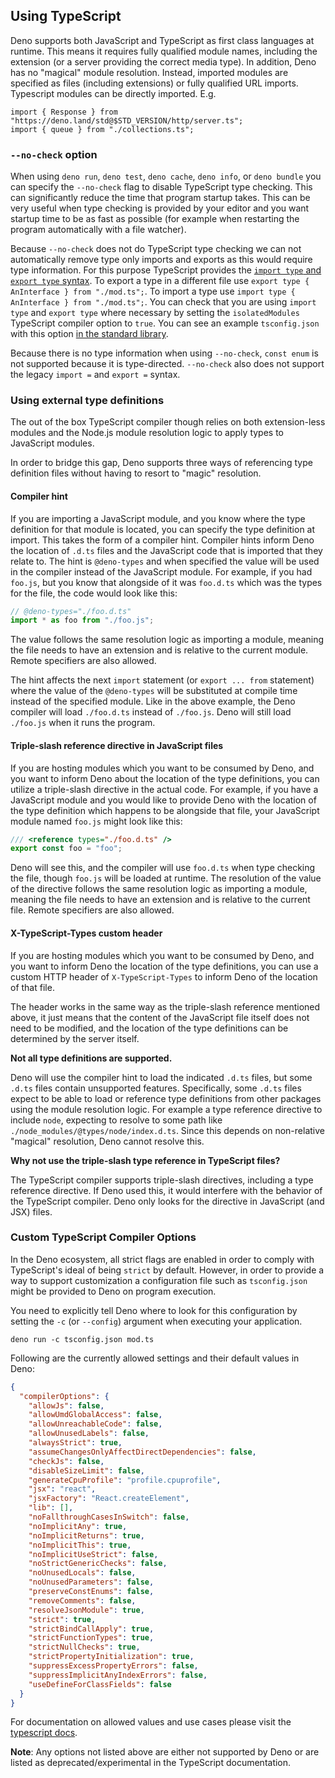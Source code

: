## Using TypeScript

<!-- TODO(lucacasonato): text on 'just import .ts' -->

Deno supports both JavaScript and TypeScript as first class languages at
runtime. This means it requires fully qualified module names, including the
extension (or a server providing the correct media type). In addition, Deno has
no "magical" module resolution. Instead, imported modules are specified as files
(including extensions) or fully qualified URL imports. Typescript modules can be
directly imported. E.g.

```
import { Response } from "https://deno.land/std@$STD_VERSION/http/server.ts";
import { queue } from "./collections.ts";
```

### `--no-check` option

When using `deno run`, `deno test`, `deno cache`, `deno info`, or `deno bundle`
you can specify the `--no-check` flag to disable TypeScript type checking. This
can significantly reduce the time that program startup takes. This can be very
useful when type checking is provided by your editor and you want startup time
to be as fast as possible (for example when restarting the program automatically
with a file watcher).

Because `--no-check` does not do TypeScript type checking we can not
automatically remove type only imports and exports as this would require type
information. For this purpose TypeScript provides the
[`import type` and `export type` syntax](https://www.typescriptlang.org/docs/handbook/release-notes/typescript-3-8.html#type-only-imports-and-exports).
To export a type in a different file use
`export type { AnInterface } from "./mod.ts";`. To import a type use
`import type { AnInterface } from "./mod.ts";`. You can check that you are using
`import type` and `export type` where necessary by setting the `isolatedModules`
TypeScript compiler option to `true`. You can see an example `tsconfig.json`
with this option
[in the standard library](https://github.com/denoland/deno/blob/master/std/tsconfig_test.json).

Because there is no type information when using `--no-check`, `const enum` is
not supported because it is type-directed. `--no-check` also does not support
the legacy `import =` and `export =` syntax.

### Using external type definitions

The out of the box TypeScript compiler though relies on both extension-less
modules and the Node.js module resolution logic to apply types to JavaScript
modules.

In order to bridge this gap, Deno supports three ways of referencing type
definition files without having to resort to "magic" resolution.

#### Compiler hint

If you are importing a JavaScript module, and you know where the type definition
for that module is located, you can specify the type definition at import. This
takes the form of a compiler hint. Compiler hints inform Deno the location of
`.d.ts` files and the JavaScript code that is imported that they relate to. The
hint is `@deno-types` and when specified the value will be used in the compiler
instead of the JavaScript module. For example, if you had `foo.js`, but you know
that alongside of it was `foo.d.ts` which was the types for the file, the code
would look like this:

```ts
// @deno-types="./foo.d.ts"
import * as foo from "./foo.js";
```

The value follows the same resolution logic as importing a module, meaning the
file needs to have an extension and is relative to the current module. Remote
specifiers are also allowed.

The hint affects the next `import` statement (or `export ... from` statement)
where the value of the `@deno-types` will be substituted at compile time instead
of the specified module. Like in the above example, the Deno compiler will load
`./foo.d.ts` instead of `./foo.js`. Deno will still load `./foo.js` when it runs
the program.

#### Triple-slash reference directive in JavaScript files

If you are hosting modules which you want to be consumed by Deno, and you want
to inform Deno about the location of the type definitions, you can utilize a
triple-slash directive in the actual code. For example, if you have a JavaScript
module and you would like to provide Deno with the location of the type
definition which happens to be alongside that file, your JavaScript module named
`foo.js` might look like this:

```js
/// <reference types="./foo.d.ts" />
export const foo = "foo";
```

Deno will see this, and the compiler will use `foo.d.ts` when type checking the
file, though `foo.js` will be loaded at runtime. The resolution of the value of
the directive follows the same resolution logic as importing a module, meaning
the file needs to have an extension and is relative to the current file. Remote
specifiers are also allowed.

#### X-TypeScript-Types custom header

If you are hosting modules which you want to be consumed by Deno, and you want
to inform Deno the location of the type definitions, you can use a custom HTTP
header of `X-TypeScript-Types` to inform Deno of the location of that file.

The header works in the same way as the triple-slash reference mentioned above,
it just means that the content of the JavaScript file itself does not need to be
modified, and the location of the type definitions can be determined by the
server itself.

**Not all type definitions are supported.**

Deno will use the compiler hint to load the indicated `.d.ts` files, but some
`.d.ts` files contain unsupported features. Specifically, some `.d.ts` files
expect to be able to load or reference type definitions from other packages
using the module resolution logic. For example a type reference directive to
include `node`, expecting to resolve to some path like
`./node_modules/@types/node/index.d.ts`. Since this depends on non-relative
"magical" resolution, Deno cannot resolve this.

**Why not use the triple-slash type reference in TypeScript files?**

The TypeScript compiler supports triple-slash directives, including a type
reference directive. If Deno used this, it would interfere with the behavior of
the TypeScript compiler. Deno only looks for the directive in JavaScript (and
JSX) files.

### Custom TypeScript Compiler Options

In the Deno ecosystem, all strict flags are enabled in order to comply with
TypeScript's ideal of being `strict` by default. However, in order to provide a
way to support customization a configuration file such as `tsconfig.json` might
be provided to Deno on program execution.

You need to explicitly tell Deno where to look for this configuration by setting
the `-c` (or `--config`) argument when executing your application.

```shell
deno run -c tsconfig.json mod.ts
```

Following are the currently allowed settings and their default values in Deno:

```json
{
  "compilerOptions": {
    "allowJs": false,
    "allowUmdGlobalAccess": false,
    "allowUnreachableCode": false,
    "allowUnusedLabels": false,
    "alwaysStrict": true,
    "assumeChangesOnlyAffectDirectDependencies": false,
    "checkJs": false,
    "disableSizeLimit": false,
    "generateCpuProfile": "profile.cpuprofile",
    "jsx": "react",
    "jsxFactory": "React.createElement",
    "lib": [],
    "noFallthroughCasesInSwitch": false,
    "noImplicitAny": true,
    "noImplicitReturns": true,
    "noImplicitThis": true,
    "noImplicitUseStrict": false,
    "noStrictGenericChecks": false,
    "noUnusedLocals": false,
    "noUnusedParameters": false,
    "preserveConstEnums": false,
    "removeComments": false,
    "resolveJsonModule": true,
    "strict": true,
    "strictBindCallApply": true,
    "strictFunctionTypes": true,
    "strictNullChecks": true,
    "strictPropertyInitialization": true,
    "suppressExcessPropertyErrors": false,
    "suppressImplicitAnyIndexErrors": false,
    "useDefineForClassFields": false
  }
}
```

For documentation on allowed values and use cases please visit the
[typescript docs](https://www.typescriptlang.org/docs/handbook/compiler-options.html).

**Note**: Any options not listed above are either not supported by Deno or are
listed as deprecated/experimental in the TypeScript documentation.
